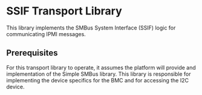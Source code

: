 # SSIF Transport Library

This library implements the SMBus System Interface (SSIF) logic for
communicating IPMI messages.

## Prerequisites

For this transport library to operate, it assumes the platform will provide and
implementation of the Simple SMBus library. This library is responsible for
implementing the device specifics for the BMC and for accessing the I2C device.

